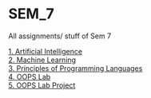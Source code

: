 # SEM_7
All assignments/ stuff of Sem 7

[1. Artificial Intelligence](https://github.com/vasanthkumar18/SEM_7/tree/main/AI) </br>
[2. Machine Learning](https://github.com/vasanthkumar18/SEM_7/tree/main/ML) </br>
[3. Principles of Programming Languages](https://github.com/vasanthkumar18/SEM_7/tree/main/PPL) </br>
[4. OOPS Lab](https://github.com/vasanthkumar18/OOPS_Lab) </br>
[5. OOPS Lab Project](https://github.com/vasanthkumar18/Restaurant-Billing-Management-System) </br>
